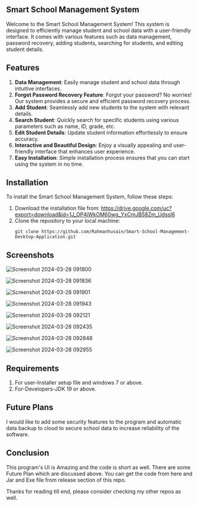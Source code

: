 ## Smart School Management System

Welcome to the Smart School Management System! This system is designed to efficiently manage student and school data with a user-friendly interface. It comes with various features such as data management, password recovery, adding students, searching for students, and editing student details.

## Features

1. **Data Management**: Easily manage student and school data through intuitive interfaces.
2. **Forget Password Recovery Feature**: Forgot your password? No worries! Our system provides a secure and efficient password recovery process.
3. **Add Student**: Seamlessly add new students to the system with relevant details.
4. **Search Student**: Quickly search for specific students using various parameters such as name, ID, grade, etc.
5. **Edit Student Details**: Update student information effortlessly to ensure accuracy.
6. **Interactive and Beautiful Design**: Enjoy a visually appealing and user-friendly interface that enhances user experience.
7. **Easy Installation**: Simple installation process ensures that you can start using the system in no time.

## Installation

To install the Smart School Management System, follow these steps:

1. Download the installation file from:
   https://drive.google.com/uc?export=download&id=1J_OP4iWkOM60wg_YxCmJB58Zm_UdssI6
2. Clone the repository to your local machine:
   ```
   git clone https://github.com/Rahmanhusain/Smart-School-Management-Desktop-Application.git
   ```

## Screenshots
   
   ![Screenshot 2024-03-28 091800](https://github.com/Rahmanhusain/Smart-School-Management-Desktop-Application/assets/157372566/19da9c62-0022-4a27-a3b9-b06b5219471a)
   
   ![Screenshot 2024-03-28 091836](https://github.com/Rahmanhusain/Smart-School-Management-Desktop-Application/assets/157372566/e24e8c15-df98-409e-8360-b92b8aebdd86)
   
   ![Screenshot 2024-03-28 091901](https://github.com/Rahmanhusain/Smart-School-Management-Desktop-Application/assets/157372566/97cd787d-af40-4094-a8cb-aea6c99a0bde)
   
   ![Screenshot 2024-03-28 091943](https://github.com/Rahmanhusain/Smart-School-Management-Desktop-Application/assets/157372566/b826bc17-25e1-45de-b30a-c851c0137294)
   
   ![Screenshot 2024-03-28 092121](https://github.com/Rahmanhusain/Smart-School-Management-Desktop-Application/assets/157372566/255cadcb-0a87-4dae-8ad3-d3d05bda79e1)
   
   ![Screenshot 2024-03-28 092435](https://github.com/Rahmanhusain/Smart-School-Management-Desktop-Application/assets/157372566/dd7bef0c-fd0f-40d7-af3d-5a107bfb871b)
   
   ![Screenshot 2024-03-28 092848](https://github.com/Rahmanhusain/Smart-School-Management-Desktop-Application/assets/157372566/510a930f-e9f4-4f30-acae-caa74fee1237)
   
   ![Screenshot 2024-03-28 092955](https://github.com/Rahmanhusain/Smart-School-Management-Desktop-Application/assets/157372566/86830f3d-2af2-4c70-8770-ed53a8ac7bde)

## Requirements
1. For user-Installer setup file and windows 7 or above.
2. For-Developers-JDK 19 or above.

## Future Plans
I would like to add some security features to the program and automatic data backup to cloud to secure school data to increase reliability of the software.

## Conclusion
This program's UI is Amazing and the code is short as well. There are some Future Plan which are discussed above. You can get the code from here and Jar and Exe file from release section of this repo.

Thanks for reading till end, please consider checking my other repos as well.





